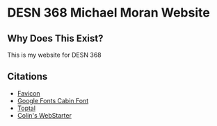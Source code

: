 # DESN 368 Michael Moran Website


## Why Does This Exist?
This is my website for DESN 368

## Citations
* [Favicon](https://favicon.io)
* [Google Fonts Cabin Font](fonts.google.com/specimen/Cabin)
* [Toptal](https://www.toptal.com/designers/subtlepatterns/papyrus-pattern/)
* [Colin's WebStarter](https://github.com/ewuweblab/web-starter)